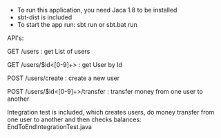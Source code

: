 - To run this application, you need Jaca 1.8 to be installed
- sbt-dist is included
- To start the app run:
sbt run or sbt.bat run


API's:

GET         /users                          : get List of users

GET         /users/$id<[0-9]+>              : get User by Id

POST        /users/create                   : create a new user

POST        /users/$id<[0-9]+>/transfer     : transfer money from one user to another

Integration test is included, which creates users, do money transfer from one user to another and then checks balances: EndToEndIntegrationTest.java

